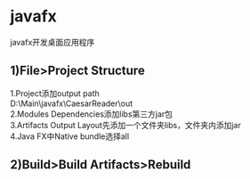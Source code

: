 # javafx
javafx开发桌面应用程序  

## 1)File>Project Structure  
1.Project添加output path  
D:\Main\javafx\CaesarReader\out  
2.Modules Dependencies添加libs第三方jar包  
3.Artifacts Output Layout先添加一个文件夹libs，文件夹内添加jar  
4.Java FX中Native bundle选择all  

## 2)Build>Build Artifacts>Rebuild

